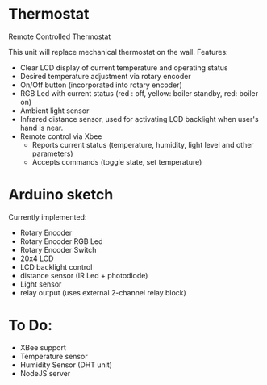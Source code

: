 Thermostat
==========

Remote Controlled Thermostat

This unit will replace mechanical thermostat on the wall.
Features:
* Clear LCD display of current temperature and operating status
* Desired temperature adjustment via rotary encoder
* On/Off button (incorporated into rotary encoder)
* RGB Led with current status (red : off, yellow: boiler standby, red: boiler on)
* Ambient light sensor
* Infrared distance sensor, used for activating LCD backlight when user's hand is near.
* Remote control via Xbee
  * Reports current status (temperature, humidity, light level and other parameters)
  * Accepts commands (toggle state, set temperature)


Arduino sketch
==========

Currently implemented:

* Rotary Encoder
* Rotary Encoder RGB Led
* Rotary Encoder Switch
* 20x4 LCD
* LCD backlight control
* distance sensor (IR Led + photodiode)
* Light sensor
* relay output (uses external 2-channel relay block)


To Do:
==========

* XBee support
* Temperature sensor
* Humidity Sensor (DHT unit)
* NodeJS server
